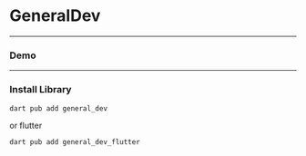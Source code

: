 # GeneralDev


---

### Demo

---

### Install Library

```bash
dart pub add general_dev
```

or flutter

```bash
dart pub add general_dev_flutter
```
